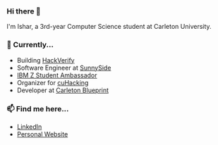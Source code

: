 ### Hi there 👋

<!--
**isharghura/isharghura** is a ✨ _special_ ✨ repository because its `README.md` (this file) appears on your GitHub profile.

Here are some ideas to get you started:

- 🔭 I’m currently working on ...
- 🌱 I’m currently learning ...
- 👯 I’m looking to collaborate on ...
- 🤔 I’m looking for help with ...
- 💬 Ask me about ...
- 📫 How to reach me: ...
- 😄 Pronouns: ...
- ⚡ Fun fact: ...
-->

I'm Ishar, a 3rd-year Computer Science student at Carleton University.

### 🔭 Currently...
- Building [HackVerify](https://www.hackverify.com)
- Software Engineer at [SunnySide](https://www.sunnyside.care)
- [IBM Z Student Ambassador](https://www.yourbigyear.com/ibm-zsystems-ambassador-program)
- Organizer for [cuHacking](https://www.cuhacking.ca)
- Developer at [Carleton Blueprint](https://carletonblueprint.org)

### 📫 Find me here...
- [LinkedIn](https://www.linkedin.com/in/ishar-ghura/)
- [Personal Website](https://isharghura.com)
